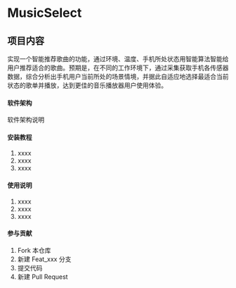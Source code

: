 # MusicSelect

## 项目内容

实现一个智能推荐歌曲的功能，通过环境、温度、手机所处状态用智能算法智能给用户推荐适合的歌曲。预期是，在不同的工作环境下，通过采集获取手机各传感器数据，综合分析出手机用户当前所处的场景情境，并据此自适应地选择最适合当前状态的歌单并播放，达到更佳的音乐播放器用户使用体验。

#### 软件架构
软件架构说明


#### 安装教程

1. xxxx
2. xxxx
3. xxxx

#### 使用说明

1. xxxx
2. xxxx
3. xxxx

#### 参与贡献

1. Fork 本仓库
2. 新建 Feat_xxx 分支
3. 提交代码
4. 新建 Pull Request
